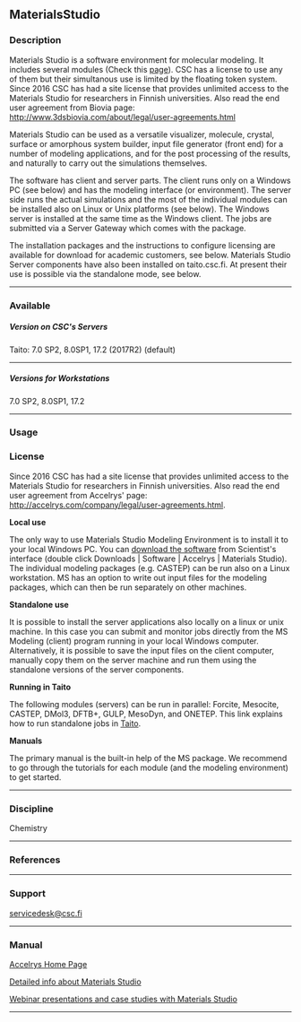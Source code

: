 ## MaterialsStudio

### Description

Materials Studio is a software  environment for molecular modeling. It
includes several modules (Check this [page]). CSC has a license to use
any of them but their simultanous use is limited by the floating token
system. Since 2016 CSC has had  a site license that provides unlimited
access   to  the   Materials   Studio  for   researchers  in   Finnish
universities.   Also read  the end  user agreement  from Biovia  page:
<http://www.3dsbiovia.com/about/legal/user-agreements.html>

Materials  Studio can  be used  as a  versatile visualizer,  molecule,
crystal,  surface or  amorphous system  builder, input  file generator
(front end)  for a number of  modeling applications, and for  the post
processing of the results, and  naturally to carry out the simulations
themselves.

The software  has client and server  parts. The client runs  only on a
Windows  PC   (see  below)   and  has   the  modeling   interface  (or
environment).  The  server side  runs the  actual simulations  and the
most of the individual modules can  be installed also on Linux or Unix
platforms (see  below). The  Windows server is  installed at  the same
time  as the  Windows  client. The  jobs are  submitted  via a  Server
Gateway which comes with the package.

The installation packages and  the instructions to configure licensing
are   available    for   download   for   academic    customers,   see
below. Materials Studio Server components  have also been installed on
taito.csc.fi.  At present  their use  is possible  via the  standalone
mode, see below.

------------------------------------------------------------------------

### Available

##### Version on CSC's Servers

Taito: 7.0 SP2, 8.0SP1, 17.2 (2017R2) (default)

------------------------------------------------------------------------

##### Versions for Workstations

7.0 SP2, 8.0SP1, 17.2

------------------------------------------------------------------------

### Usage

### License

Since 2016 CSC  has had a site license that  provides unlimited access
to the Materials Studio for  researchers in Finnish universities. Also
read    the    end    user     agreement    from    Accelrys'    page:
<http://accelrys.com/company/legal/user-agreements.html>.

**Local use**

The  only way  to  use  Materials Studio  Modeling  Environment is  to
install it to  your local Windows PC. You can  [download the software]
from  Scientist's interface  (double  click Downloads  \| Software  \|
Accelrys  \|  Materials  Studio).  The  individual  modeling  packages
(e.g. CASTEP) can be run also on a Linux workstation. MS has an option
to write out input files for  the modeling packages, which can then be
run separately on other machines.

**Standalone use**

It is  possible to install the  server applications also locally  on a
linux or  unix machine. In this  case you can submit  and monitor jobs
directly from the  MS Modeling (client) program running  in your local
Windows  computer. Alternatively,  it is  possible to  save the  input
files on the client computer, manually copy them on the server machine
and run them using the standalone versions of the server components.

**Running in Taito**

The  following modules  (servers)  can be  run  in parallel:  Forcite,
Mesocite, CASTEP, DMol3,  DFTB+, GULP, MesoDyn, and  ONETEP. This link
explains how to run standalone jobs in [Taito].

**Manuals**

The  primary  manual is  the  built-in  help  of  the MS  package.  We
recommend  to  go through  the  tutorials  for  each module  (and  the
modeling environment) to get started.

------------------------------------------------------------------------

### Discipline

Chemistry  

------------------------------------------------------------------------

### References

------------------------------------------------------------------------

### Support

servicedesk@csc.fi

------------------------------------------------------------------------

### Manual

[Accelrys Home Page]

[Detailed info about Materials Studio][page]

[Webinar presentations and case studies with Materials Studio]

------------------------------------------------------------------------

  [page]: http://accelrys.com/products/materials-studio/
  [download the software]: https://sui.csc.fi
  [Taito]: https://research.csc.fi/-/how-to-run-standalone-materials-studio-jobs-in-taito
  [Accelrys Home Page]: http://www.accelrys.com/
  [Webinar presentations and case studies with Materials Studio]: http://accelrys.com/events/webinars/materials-studio-50/index.html
